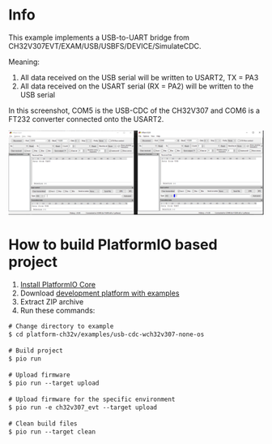 Info
====

This example implements a USB-to-UART bridge from CH32V307EVT/EXAM/USB/USBFS/DEVICE/SimulateCDC.

Meaning:
1. All data received on the USB serial will be written to USART2, TX = PA3
2. All data received on the USART serial (RX = PA2) will be written to the USB serial

In this screenshot, COM5 is the USB-CDC of the CH32V307 and COM6 is a FT232 converter connected onto the USART2.

![bridge](usb_serial_bridge.png)

How to build PlatformIO based project
=====================================

1. [Install PlatformIO Core](https://docs.platformio.org/page/core.html)
2. Download [development platform with examples](https://github.com/Community-PIO-CH32V/platform-ch32v/archive/develop.zip)
3. Extract ZIP archive
4. Run these commands:

```shell
# Change directory to example
$ cd platform-ch32v/examples/usb-cdc-wch32v307-none-os

# Build project
$ pio run

# Upload firmware
$ pio run --target upload

# Upload firmware for the specific environment
$ pio run -e ch32v307_evt --target upload

# Clean build files
$ pio run --target clean
```
